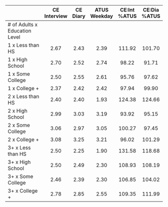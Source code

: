
|                      | CE<br>Interview |  CE<br>Diary | ATUS<br>Weekday | CE:Int<br>%ATUS | CE:Dia<br>%ATUS |
| -------------------- | :----------: | :----------: | :----------: | :----------: | :----------: |
| # of Adults x Education Level |              |              |              |              |              |
| 1 x Less than HS     |         2.67 |         2.43 |         2.39 |       111.92 |       101.70 |
| 1 x High School      |         2.70 |         2.52 |         2.74 |        98.22 |        91.71 |
| 1 x Some College     |         2.50 |         2.55 |         2.61 |        95.76 |        97.62 |
| 1 x College +        |         2.37 |         2.42 |         2.42 |        97.94 |        99.90 |
| 2 x Less than HS     |         2.40 |         2.40 |         1.93 |       124.38 |       124.66 |
| 2 x High School      |         2.99 |         3.03 |         3.19 |        93.92 |        95.15 |
| 2 x Some College     |         3.06 |         2.97 |         3.05 |       100.27 |        97.45 |
| 2 x College +        |         3.08 |         3.25 |         3.21 |        96.02 |       101.29 |
| 3+ x Less than HS    |         2.50 |         2.25 |         1.90 |       131.58 |       118.68 |
| 3+ x High School     |         2.50 |         2.49 |         2.30 |       108.93 |       108.19 |
| 3+ x Some College    |         2.46 |         2.39 |         2.30 |       106.85 |       104.02 |
| 3+ x College +       |         2.78 |         2.85 |         2.55 |       109.35 |       111.99 |

